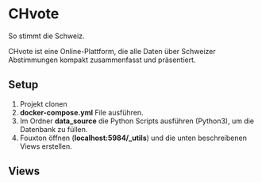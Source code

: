 # CHvote
So stimmt die Schweiz.

CHvote ist eine Online-Plattform, die alle Daten über Schweizer Abstimmungen kompakt zusammenfasst und präsentiert.

## Setup

1. Projekt clonen
2. __docker-compose.yml__ File ausführen.
3. Im Ordner __data_source__ die Python Scripts ausführen (Python3), um die Datenbank zu füllen.
4. Fouxton öffnen (__localhost:5984/\_utils__) und die unten beschreibenen Views erstellen.

## Views
